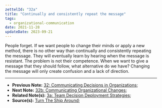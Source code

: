 ```yaml
---
zettelId: "32a"
title: "Continually and consistently repeat the message"
tags:
  - organizational-communication
date: 2021-11-28
updateDate: 2023-09-21
---
```


People forget. If we want people to change their minds or apply a new method, there is no other way than continually and consistently repeating the message. They will eventually learn by hearing when the message is resistant. The problem is not their competence. When we want to give a message that they should follow, what alternative do we have? Changing the message will only create confusion and a lack of direction.

---

- **Previous Note:** [32: Communicating Decisions in Organizations](/notes/32/);
- **Next Note:** [32b: Communicating Organizational Changes](/notes/32b/);
- **Related Note(s):** [3a: Team Decision Deployment Strategies](/notes/3a/);
- **Source(s):** [Turn The Ship Around](/books/turn-the-shiparound-summary-book-chapter-notes/);
